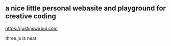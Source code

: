 ## a nice little personal webasite and playground for creative coding

https://justinswirbul.com

three.js is neat
